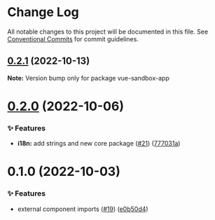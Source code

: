 # Change Log

All notable changes to this project will be documented in this file.
See [Conventional Commits](https://conventionalcommits.org) for commit guidelines.

## [0.2.1](https://github.com/Kong/ui-shared-components/compare/vue-sandbox-app@0.2.0...vue-sandbox-app@0.2.1) (2022-10-13)

**Note:** Version bump only for package vue-sandbox-app





# [0.2.0](https://github.com/Kong/ui-shared-components/compare/vue-sandbox-app@0.1.0...vue-sandbox-app@0.2.0) (2022-10-06)


### ✨ Features

* **i18n:** add strings and new core package ([#21](https://github.com/Kong/ui-shared-components/issues/21)) ([777031a](https://github.com/Kong/ui-shared-components/commit/777031ac73c82a0a023a55af9005f60c030f2f38))





# 0.1.0 (2022-10-03)


### ✨ Features

* external component imports ([#19](https://github.com/Kong/ui-shared-components/issues/19)) ([e0b50d4](https://github.com/Kong/ui-shared-components/commit/e0b50d42b383870f6274ef2f92eb0520902ba840))
